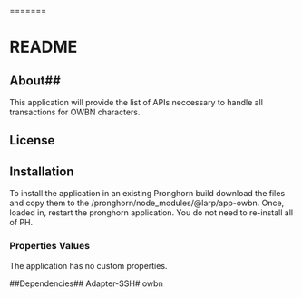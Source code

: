 =======
# README #
## About##
This application will provide the list of APIs neccessary to handle all transactions for OWBN characters.

## License ###

## Installation ###
To install the application in an existing Pronghorn build download the  files and copy them to the /pronghorn/node_modules/@larp/app-owbn. 
Once, loaded in, restart the pronghorn application.   You do not need to re-install all of PH.

### Properties Values ####
The application has no custom properties.

##Dependencies##
Adapter-SSH# owbn
